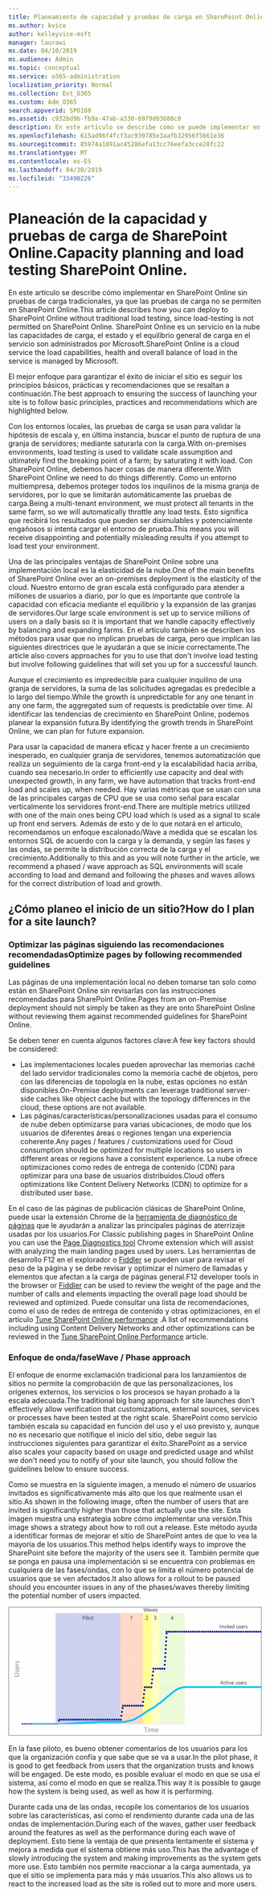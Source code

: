 ```yaml
---
title: Planeamiento de capacidad y pruebas de carga en SharePoint Online
ms.author: kvice
author: kelleyvice-msft
manager: laurawi
ms.date: 04/10/2019
ms.audience: Admin
ms.topic: conceptual
ms.service: o365-administration
localization_priority: Normal
ms.collection: Ent_O365
ms.custom: Adm_O365
search.appverid: SPO160
ms.assetid: c932bd9b-fb9a-47ab-a330-6979d03688c0
description: En este artículo se describe cómo se puede implementar en SharePoint Online sin realizar pruebas de carga tradicionales, ya que no está permitido.
ms.openlocfilehash: 615ad96f4fcf3ac939785e3aafb32956f5661e36
ms.sourcegitcommit: 85974a1891ac45286efa13cc76eefa3cce28fc22
ms.translationtype: MT
ms.contentlocale: es-ES
ms.lasthandoff: 04/30/2019
ms.locfileid: "33490226"
---
```

# <a name="capacity-planning-and-load-testing-sharepoint-online"></a><span data-ttu-id="d7f12-103">Planeación de la capacidad y pruebas de carga de SharePoint Online.</span><span class="sxs-lookup"><span data-stu-id="d7f12-103">Capacity planning and load testing SharePoint Online.</span></span>

<span data-ttu-id="d7f12-104">En este artículo se describe cómo implementar en SharePoint Online sin pruebas de carga tradicionales, ya que las pruebas de carga no se permiten en SharePoint Online.</span><span class="sxs-lookup"><span data-stu-id="d7f12-104">This article describes how you can deploy to SharePoint Online without traditional load testing, since load-testing is not permitted on SharePoint Online.</span></span> <span data-ttu-id="d7f12-105">SharePoint Online es un servicio en la nube las capacidades de carga, el estado y el equilibrio general de carga en el servicio son administrados por Microsoft.</span><span class="sxs-lookup"><span data-stu-id="d7f12-105">SharePoint Online is a cloud service the load capabilities, health and overall balance of load in the service is managed by Microsoft.</span></span>
  
<span data-ttu-id="d7f12-106">El mejor enfoque para garantizar el éxito de iniciar el sitio es seguir los principios básicos, prácticas y recomendaciones que se resaltan a continuación.</span><span class="sxs-lookup"><span data-stu-id="d7f12-106">The best approach to ensuring the success of launching your site is to follow basic principles, practices and recommendations which are highlighted below.</span></span>
  
<span data-ttu-id="d7f12-107">Con los entornos locales, las pruebas de carga se usan para validar la hipótesis de escala y, en última instancia, buscar el punto de ruptura de una granja de servidores; mediante saturarla con la carga.</span><span class="sxs-lookup"><span data-stu-id="d7f12-107">With on-premises environments, load testing is used to validate scale assumption and ultimately find the breaking point of a farm; by saturating it with load.</span></span> <span data-ttu-id="d7f12-108">Con SharePoint Online, debemos hacer cosas de manera diferente.</span><span class="sxs-lookup"><span data-stu-id="d7f12-108">With SharePoint Online we need to do things differently.</span></span> <span data-ttu-id="d7f12-109">Como un entorno multiempresa, debemos proteger todos los inquilinos de la misma granja de servidores, por lo que se limitarán automáticamente las pruebas de carga.</span><span class="sxs-lookup"><span data-stu-id="d7f12-109">Being a multi-tenant environment, we must protect all tenants in the same farm, so we will automatically throttle any load tests.</span></span> <span data-ttu-id="d7f12-110">Esto significa que recibirá los resultados que pueden ser disimulables y potencialmente engañosos si intenta cargar el entorno de prueba.</span><span class="sxs-lookup"><span data-stu-id="d7f12-110">This means you will receive disappointing and potentially misleading results if you attempt to load test your environment.</span></span>
  
<span data-ttu-id="d7f12-111">Una de las principales ventajas de SharePoint Online sobre una implementación local es la elasticidad de la nube.</span><span class="sxs-lookup"><span data-stu-id="d7f12-111">One of the main benefits of SharePoint Online over an on-premises deployment is the elasticity of the cloud.</span></span> <span data-ttu-id="d7f12-112">Nuestro entorno de gran escala está configurado para atender a millones de usuarios a diario, por lo que es importante que controle la capacidad con eficacia mediante el equilibrio y la expansión de las granjas de servidores.</span><span class="sxs-lookup"><span data-stu-id="d7f12-112">Our large scale environment is set up to service millions of users on a daily basis so it is important that we handle capacity effectively by balancing and expanding farms.</span></span> <span data-ttu-id="d7f12-113">En el artículo también se describen los métodos para usar que no implican pruebas de carga, pero que implican las siguientes directrices que le ayudarán a que se inicie correctamente.</span><span class="sxs-lookup"><span data-stu-id="d7f12-113">The article also covers approaches for you to use that don't involve load testing but involve following guidelines that will set you up for a successful launch.</span></span> 
  
<span data-ttu-id="d7f12-114">Aunque el crecimiento es impredecible para cualquier inquilino de una granja de servidores, la suma de las solicitudes agregadas es predecible a lo largo del tiempo.</span><span class="sxs-lookup"><span data-stu-id="d7f12-114">While the growth is unpredictable for any one tenant in any one farm, the aggregated sum of requests is predictable over time.</span></span> <span data-ttu-id="d7f12-115">Al identificar las tendencias de crecimiento en SharePoint Online, podemos planear la expansión futura.</span><span class="sxs-lookup"><span data-stu-id="d7f12-115">By identifying the growth trends in SharePoint Online, we can plan for future expansion.</span></span>
  
<span data-ttu-id="d7f12-116">Para usar la capacidad de manera eficaz y hacer frente a un crecimiento inesperado, en cualquier granja de servidores, tenemos automatización que realiza un seguimiento de la carga front-end y la escalabilidad hacia arriba, cuando sea necesario.</span><span class="sxs-lookup"><span data-stu-id="d7f12-116">In order to efficiently use capacity and deal with unexpected growth, in any farm, we have automation that tracks front-end load and scales up, when needed.</span></span> <span data-ttu-id="d7f12-117">Hay varias métricas que se usan con una de las principales cargas de CPU que se usa como señal para escalar verticalmente los servidores front-end.</span><span class="sxs-lookup"><span data-stu-id="d7f12-117">There are multiple metrics utilized with one of the main ones being CPU load which is used as a signal to scale up front end servers.</span></span> <span data-ttu-id="d7f12-118">Además de esto y de lo que notará en el artículo, recomendamos un enfoque escalonado/Wave a medida que se escalan los entornos SQL de acuerdo con la carga y la demanda, y según las fases y las ondas, se permite la distribución correcta de la carga y el crecimiento.</span><span class="sxs-lookup"><span data-stu-id="d7f12-118">Additionally to this and as you will note further in the article, we recommend a phased / wave approach as SQL environments will scale according to load and demand and following the phases and waves allows for the correct distribution of load and growth.</span></span> 
  
## <a name="how-do-i-plan-for-a-site-launch"></a><span data-ttu-id="d7f12-119">¿Cómo planeo el inicio de un sitio?</span><span class="sxs-lookup"><span data-stu-id="d7f12-119">How do I plan for a site launch?</span></span>

### <a name="optimize-pages-by-following-recommended-guidelines"></a><span data-ttu-id="d7f12-120">Optimizar las páginas siguiendo las recomendaciones recomendadas</span><span class="sxs-lookup"><span data-stu-id="d7f12-120">Optimize pages by following recommended guidelines</span></span>
<span data-ttu-id="d7f12-121">Las páginas de una implementación local no deben tomarse tan solo como están en SharePoint Online sin revisarlas con las instrucciones recomendadas para SharePoint Online.</span><span class="sxs-lookup"><span data-stu-id="d7f12-121">Pages from an on-Premise deployment should not simply be taken as they are onto SharePoint Online without reviewing them against recommended guidelines for SharePoint Online.</span></span>

<span data-ttu-id="d7f12-122">Se deben tener en cuenta algunos factores clave:</span><span class="sxs-lookup"><span data-stu-id="d7f12-122">A few key factors should be considered:</span></span>
- <span data-ttu-id="d7f12-123">Las implementaciones locales pueden aprovechar las memorias caché del lado servidor tradicionales como la memoria caché de objetos, pero con las diferencias de topología en la nube, estas opciones no están disponibles.</span><span class="sxs-lookup"><span data-stu-id="d7f12-123">On-Premise deployments can leverage traditional server-side caches like object cache but with the topology differences in the cloud, these options are not available.</span></span>
- <span data-ttu-id="d7f12-124">Las páginas/características/personalizaciones usadas para el consumo de nube deben optimizarse para varias ubicaciones, de modo que los usuarios de diferentes áreas o regiones tengan una experiencia coherente.</span><span class="sxs-lookup"><span data-stu-id="d7f12-124">Any pages / features / customizations used for Cloud consumption should be optimized for multiple locations so users in different areas or regions have a consistent experience.</span></span> <span data-ttu-id="d7f12-125">La nube ofrece optimizaciones como redes de entrega de contenido (CDN) para optimizar para una base de usuarios distribuidos.</span><span class="sxs-lookup"><span data-stu-id="d7f12-125">Cloud offers optimizations like Content Delivery Networks (CDN) to optimize for a distributed user base.</span></span>

<span data-ttu-id="d7f12-126">En el caso de las páginas de publicación clásicas de SharePoint Online, puede usar la extensión Chrome de la [herramienta de diagnóstico de páginas](https://aka.ms/perftool) que le ayudarán a analizar las principales páginas de aterrizaje usadas por los usuarios.</span><span class="sxs-lookup"><span data-stu-id="d7f12-126">For Classic publishing pages in SharePoint Online you can use the [Page Diagnostics tool](https://aka.ms/perftool) Chrome extension which will assist with analyzing the main landing pages used by users.</span></span>
<span data-ttu-id="d7f12-127">Las herramientas de desarrollo F12 en el explorador o [Fiddler](https://www.telerik.com/download/fiddler) se pueden usar para revisar el peso de la página y se debe revisar y optimizar el número de llamadas y elementos que afectan a la carga de páginas general.</span><span class="sxs-lookup"><span data-stu-id="d7f12-127">F12 developer tools in the browser or [Fiddler](https://www.telerik.com/download/fiddler) can be used to review the weight of the page and the number of calls and elements impacting the overall page load should be reviewed and optimized.</span></span> <span data-ttu-id="d7f12-128">Puede consultar una lista de recomendaciones, como el uso de redes de entrega de contenido y otras optimizaciones, en el artículo [Tune SharePoint Online performance](https://aka.ms/tuneSPO) .</span><span class="sxs-lookup"><span data-stu-id="d7f12-128">A list of recommendations including using Content Delivery Networks and other optimizations can be reviewed in the [Tune SharePoint Online Performance](https://aka.ms/tuneSPO) article.</span></span>

### <a name="wave--phase-approach"></a><span data-ttu-id="d7f12-129">Enfoque de onda/fase</span><span class="sxs-lookup"><span data-stu-id="d7f12-129">Wave / Phase approach</span></span>
<span data-ttu-id="d7f12-130">El enfoque de enorme exclamación tradicional para los lanzamientos de sitios no permite la comprobación de que las personalizaciones, los orígenes externos, los servicios o los procesos se hayan probado a la escala adecuada.</span><span class="sxs-lookup"><span data-stu-id="d7f12-130">The traditional big bang approach for site launches don't effectively allow verification that customizations, external sources, services or processes have been tested at the right scale.</span></span> <span data-ttu-id="d7f12-131">SharePoint como servicio también escala su capacidad en función del uso y el uso previsto y, aunque no es necesario que notifique el inicio del sitio, debe seguir las instrucciones siguientes para garantizar el éxito.</span><span class="sxs-lookup"><span data-stu-id="d7f12-131">SharePoint as a service also scales your capacity based on usage and predicted usage and whilst we don't need you to notify of your site launch, you should follow the guidelines below to ensure success.</span></span>
  
<span data-ttu-id="d7f12-132">Como se muestra en la siguiente imagen, a menudo el número de usuarios invitados es significativamente más alto que los que realmente usan el sitio.</span><span class="sxs-lookup"><span data-stu-id="d7f12-132">As shown in the following image, often the number of users that are invited is significantly higher than those that actually use the site.</span></span> <span data-ttu-id="d7f12-133">Esta imagen muestra una estrategia sobre cómo implementar una versión.</span><span class="sxs-lookup"><span data-stu-id="d7f12-133">This image shows a strategy about how to roll out a release.</span></span> <span data-ttu-id="d7f12-134">Este método ayuda a identificar formas de mejorar el sitio de SharePoint antes de que lo vea la mayoría de los usuarios.</span><span class="sxs-lookup"><span data-stu-id="d7f12-134">This method helps identify ways to improve the SharePoint site before the majority of the users see it.</span></span> <span data-ttu-id="d7f12-135">También permite que se ponga en pausa una implementación si se encuentra con problemas en cualquiera de las fases/ondas, con lo que se limita el número potencial de usuarios que se ven afectados.</span><span class="sxs-lookup"><span data-stu-id="d7f12-135">It also allows for a rollout to be paused should you encounter issues in any of the phases/waves thereby limiting the potential number of users impacted.</span></span>
  
![Gráfico que muestra los usuarios invitados y activos](media/0bc14a20-9420-4986-b9b9-fbcd2c6e0fb9.png)
  
<span data-ttu-id="d7f12-137">En la fase piloto, es bueno obtener comentarios de los usuarios para los que la organización confía y que sabe que se va a usar.</span><span class="sxs-lookup"><span data-stu-id="d7f12-137">In the pilot phase, it is good to get feedback from users that the organization trusts and knows will be engaged.</span></span> <span data-ttu-id="d7f12-138">De este modo, es posible evaluar el modo en que se usa el sistema, así como el modo en que se realiza.</span><span class="sxs-lookup"><span data-stu-id="d7f12-138">This way it is possible to gauge how the system is being used, as well as how it is performing.</span></span>
  
<span data-ttu-id="d7f12-139">Durante cada una de las ondas, recopile los comentarios de los usuarios sobre las características, así como el rendimiento durante cada una de las ondas de implementación.</span><span class="sxs-lookup"><span data-stu-id="d7f12-139">During each of the waves, gather user feedback around the features as well as the performance during each wave of deployment.</span></span> <span data-ttu-id="d7f12-140">Esto tiene la ventaja de que presenta lentamente el sistema y mejora a medida que el sistema obtiene más uso.</span><span class="sxs-lookup"><span data-stu-id="d7f12-140">This has the advantage of slowly introducing the system and making improvements as the system gets more use.</span></span> <span data-ttu-id="d7f12-141">Esto también nos permite reaccionar a la carga aumentada, ya que el sitio se implementa para más y más usuarios.</span><span class="sxs-lookup"><span data-stu-id="d7f12-141">This also allows us to react to the increased load as the site is rolled out to more and more users.</span></span>

